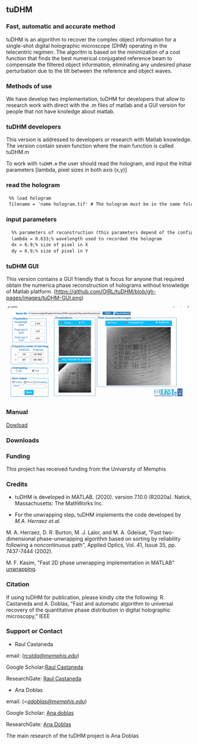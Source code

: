 ## tuDHM
### Fast, automatic and accurate method 

tuDHM is an algorithm to recover the complex object information for a single-shot digital holographic microscope (DHM) operating in the telecentric regimen. The algoritm is based on the minimization of a cost function that finds the best numerical conjugated reference beam to compensate the filtered object information, eliminating any undesired phase perturbation due to the tilt between the reference and object waves. 

### Methods of use

We have develop two implementation, tuDHM for developers that allow to research work with direct with the .m files of matlab and a GUI version for people that not have knoledge about matlab.

### tuDHM developers
This version is addressed to developers or research with Matlab knowledge. The version contain seven function where the main function is called tuDHM.m


To work with `tuDHM.m` the user should read the hologram, and input the initial parameters [lambda, pixel sizes in both axis (x,y)]

### read the hologram
```markdown
 %% load hologram
 filename = 'name hologram.tif' # The hologram must be in the same folder when tuDMH is running
```

### input parameters
```markdown
  %% parameters of reconstruction (this parameters depend of the configuration setup when the hologram was recorded)  
  lambda = 0.633;% wavelength used to recorded the hologram
  dx = 6.9;% size of pixel in X
  dy = 6.9;% size of pixel in Y
```

### tuDHM GUI
This version contains a GUI friendly that is focus for anyone that required obtain the numerica phase reconstruction of holograms without knowledge of Matlab platform. 
(https://github.com/OIRL/tuDHM/blob/gh-pages/images/tuDHM-GUI.png)

<img src="images/tuDHM-GUI.png" alt="hi" class="inline"/>

### Manual
[Dowload](https://drive.google.com/file/d/15XhSz9R1HQYQ7RUuUUGRnO17uYsaBXE5/view?usp=sharing)

### Downloads



### Funding

This project has received funding from the University of Memphis


### Credits

* tuDHM is developed in MATLAB. (2020). version 7.10.0 (R2020a). Natick, Massachusetts: The MathWorks Inc.


* For the unwrapping step, tuDHM implements the code developed by *M.A. Herraez et.al.* 


M. A. Herraez, D. R. Burton, M. J. Lalor, and M. A. Gdeisat, "Fast two-dimensional phase-unwrapping algorithm based on sorting by reliability following a noncontinuous path", Applied Optics, Vol. 41, Issue 35, pp. 7437-7444 (2002).  


M. F. Kasim, "Fast 2D phase unwrapping implementation in MATLAB" [unwrapping](https://github.com/mfkasim91/unwrap_phase/).  

### Citation
If using tuDHM for publication, please kindly cite the following: R. Castaneda and A. Doblas, "Fast and automatic algorithm to universal recovery of the quantitative phase distribution in digital holographic microscopy," IEEE

### Support or Contact

* Raul Castaneda 


email: (*rcstdq@memphis.edu*)


Google Scholar:[Raul Castaneda](https://scholar.google.es/citations?user=PvvDEMYAAAAJ&hl=en)


ResearchGate: [Raul Castaneda](https://www.researchgate.net/profile/Raul_Castaneda_Quintero)


* Ana Doblas 


email: (*<adoblas@memphis.edu*)


Google Scholar: [Ana doblas](https://scholar.google.es/citations?user=PvvDEMYAAAAJ&hl=en)


ResearchGate: [Ana Doblas](https://www.researchgate.net/profile/Ana_Doblas2)


The main research of the tuDHM project is Ana Doblas 







